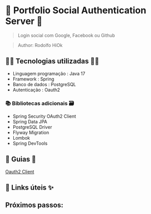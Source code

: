 # 🚀 Portfolio Social Authentication Server 🚀

> Login social com Google, Facebook ou Github

> Author: Rodolfo HiOk

## 👨‍💻 Tecnologias utilizadas 👩‍💻

- Linguagem programação : Java 17
- Framework : Spring
- Banco de dados : PostgreSQL
- Autenticação : Oauth2

### 📚 Bibliotecas adicionais 🗃️

- Spring Security OAuth2 Client
- Spring Data JPA
- PostgreSQL Driver
- Flyway Migration
- Lombok
- Spring DevTools

## 📖 Guias 📃

[Oauth2 Client](oauth2client.md)

## 🔗 Links úteis ✨

## Próximos passos:
